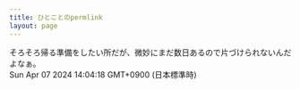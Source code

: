```yaml
---
title: ひとことのpermlink
layout: page
---
```

<div class="box" dt="1712466258533">
  そろそろ帰る準備をしたい所だが、微妙にまだ数日あるので片づけられないんだよなぁ。
  <div class="content is-small">Sun Apr 07 2024 14:04:18 GMT+0900 (日本標準時)</div>
</div>